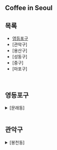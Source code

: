 ## Coffee in Seoul 

## 목록
- [영등포구](#영등포구)
- [관악구]
- [용산구]
- [성동구]
- [중구]
- [마포구]



<br/>

## 영등포구

<details>
<summary>[문래동]</summary>
  
 <br/>
  
| 카페이름 | 위치 | 분위기 | 추천메뉴 | 사진 |
|:------:|:------|:------|:------|:------|
| 포엣룸 | 서울 영등포구 도림로141가길 4 1층 | 아늑한/복/재즈 | 완두콩플랫화이트/바닐라라테 | <img src="images/D2B17F55-F5C4-4B28-90E0-C8743B5ADF14.JPG" width="200"/> |
  
</details>


<br/>

## 관악구

<details>
<summary>[봉천동]</summary>
  
  
  <br/>
  
  | 카페이름 | 위치 | 분위기 | 추천메뉴 | 사진 |
  |:------:|:------|:-------|:------|:------|
  | 에르디 | 서울 관악구 관악로12길 113 | **** | 커스터드 크림 라떼 | <img src="![751FE752-4962-4CF5-BFC3-364B38843C8C](https://user-images.githubusercontent.com/101777355/170294590-9c1309e3-e4cc-46e6-a93a-490c4a0bf9fc.JPG)" width="200"/> |

</details>



